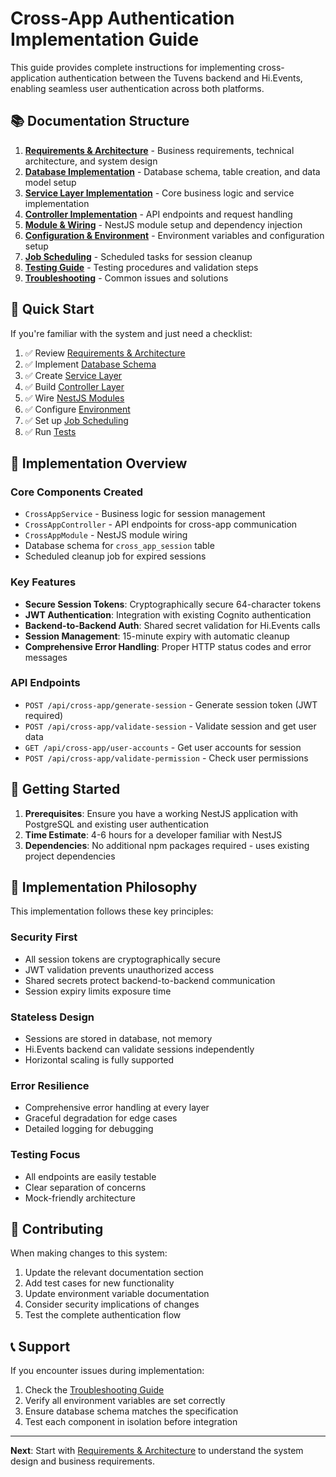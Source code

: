 # Cross-App Authentication Implementation Guide

This guide provides complete instructions for implementing cross-application authentication between the Tuvens backend and Hi.Events, enabling seamless user authentication across both platforms.

## 📚 Documentation Structure

1. **[Requirements & Architecture](./01-requirements-architecture.md)** - Business requirements, technical architecture, and system design
2. **[Database Implementation](./database-implementation/README.md)** - Database schema, table creation, and data model setup
3. **[Service Layer Implementation](./03-service-layer.md)** - Core business logic and service implementation
4. **[Controller Implementation](./04-controller-implementation.md)** - API endpoints and request handling
5. **[Module & Wiring](./05-module-wiring.md)** - NestJS module setup and dependency injection
6. **[Configuration & Environment](./06-configuration.md)** - Environment variables and configuration setup
7. **[Job Scheduling](./07-job-scheduling.md)** - Scheduled tasks for session cleanup
8. **[Testing Guide](./08-testing.md)** - Testing procedures and validation steps
9. **[Troubleshooting](./09-troubleshooting.md)** - Common issues and solutions

## 🎯 Quick Start

If you're familiar with the system and just need a checklist:

1. ✅ Review [Requirements & Architecture](./01-requirements-architecture.md)
2. ✅ Implement [Database Schema](./database-implementation/README.md)
3. ✅ Create [Service Layer](./03-service-layer.md)
4. ✅ Build [Controller Layer](./04-controller-implementation.md)
5. ✅ Wire [NestJS Modules](./05-module-wiring.md)
6. ✅ Configure [Environment](./06-configuration.md)
7. ✅ Set up [Job Scheduling](./07-job-scheduling.md)
8. ✅ Run [Tests](./08-testing.md)

## 🔧 Implementation Overview

### Core Components Created
- `CrossAppService` - Business logic for session management
- `CrossAppController` - API endpoints for cross-app communication
- `CrossAppModule` - NestJS module wiring
- Database schema for `cross_app_session` table
- Scheduled cleanup job for expired sessions

### Key Features
- **Secure Session Tokens**: Cryptographically secure 64-character tokens
- **JWT Authentication**: Integration with existing Cognito authentication
- **Backend-to-Backend Auth**: Shared secret validation for Hi.Events calls
- **Session Management**: 15-minute expiry with automatic cleanup
- **Comprehensive Error Handling**: Proper HTTP status codes and error messages

### API Endpoints
- `POST /api/cross-app/generate-session` - Generate session token (JWT required)
- `POST /api/cross-app/validate-session` - Validate session and get user data
- `GET /api/cross-app/user-accounts` - Get user accounts for session
- `POST /api/cross-app/validate-permission` - Check user permissions

## 🚀 Getting Started

1. **Prerequisites**: Ensure you have a working NestJS application with PostgreSQL and existing user authentication
2. **Time Estimate**: 4-6 hours for a developer familiar with NestJS
3. **Dependencies**: No additional npm packages required - uses existing project dependencies

## 📖 Implementation Philosophy

This implementation follows these key principles:

### Security First
- All session tokens are cryptographically secure
- JWT validation prevents unauthorized access
- Shared secrets protect backend-to-backend communication
- Session expiry limits exposure time

### Stateless Design
- Sessions are stored in database, not memory
- Hi.Events backend can validate sessions independently
- Horizontal scaling is fully supported

### Error Resilience
- Comprehensive error handling at every layer
- Graceful degradation for edge cases
- Detailed logging for debugging

### Testing Focus
- All endpoints are easily testable
- Clear separation of concerns
- Mock-friendly architecture

## 🤝 Contributing

When making changes to this system:

1. Update the relevant documentation section
2. Add test cases for new functionality
3. Update environment variable documentation
4. Consider security implications of changes
5. Test the complete authentication flow

## 📞 Support

If you encounter issues during implementation:

1. Check the [Troubleshooting Guide](./09-troubleshooting.md)
2. Verify all environment variables are set correctly
3. Ensure database schema matches the specification
4. Test each component in isolation before integration

---

**Next**: Start with [Requirements & Architecture](./01-requirements-architecture.md) to understand the system design and business requirements.